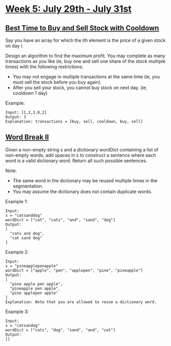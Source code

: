 # [Week 5: July 29th - July 31st](https://leetcode.com/explore/featured/card/july-leetcoding-challenge/548/week-5-july-29th-july-31st/)

## [Best Time to Buy and Sell Stock with Cooldown](https://leetcode.com/problems/best-time-to-buy-and-sell-stock-with-cooldown/)

Say you have an array for which the ith element is the price of a given stock on day i.

Design an algorithm to find the maximum profit. You may complete as many transactions as you like (ie, buy one and sell one share of the stock multiple times) with the following restrictions:

- You may not engage in multiple transactions at the same time (ie, you must sell the stock before you buy again).
- After you sell your stock, you cannot buy stock on next day. (ie, cooldown 1 day)

Example:
```
Input: [1,2,3,0,2]
Output: 3 
Explanation: transactions = [buy, sell, cooldown, buy, sell]
```

## [Word Break II](https://leetcode.com/problems/word-break-ii/)

Given a non-empty string s and a dictionary wordDict containing a list of non-empty words, add spaces in s to construct a sentence where each word is a valid dictionary word. Return all such possible sentences.

Note:
- The same word in the dictionary may be reused multiple times in the segmentation.
- You may assume the dictionary does not contain duplicate words.

Example 1:
```
Input:
s = "catsanddog"
wordDict = ["cat", "cats", "and", "sand", "dog"]
Output:
[
  "cats and dog",
  "cat sand dog"
]
```
Example 2:
```
Input:
s = "pineapplepenapple"
wordDict = ["apple", "pen", "applepen", "pine", "pineapple"]
Output:
[
  "pine apple pen apple",
  "pineapple pen apple",
  "pine applepen apple"
]
Explanation: Note that you are allowed to reuse a dictionary word.
```
Example 3:
```
Input:
s = "catsandog"
wordDict = ["cats", "dog", "sand", "and", "cat"]
Output:
[]
```


